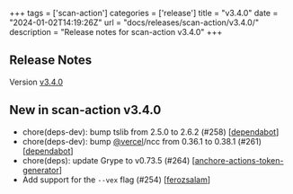 +++
tags = ['scan-action']
categories = ['release']
title = "v3.4.0"
date = "2024-01-02T14:19:26Z"
url = "docs/releases/scan-action/v3.4.0/"
description = "Release notes for scan-action v3.4.0"
+++

## Release Notes

Version [v3.4.0](https://github.com/anchore/scan-action/releases/tag/v3.4.0)

## New in scan-action v3.4.0

- chore(deps-dev): bump tslib from 2.5.0 to 2.6.2 (#258) [[dependabot](https://github.com/dependabot)]
- chore(deps-dev): bump [@vercel](https://github.com/vercel)/ncc from 0.36.1 to 0.38.1 (#261) [[dependabot](https://github.com/dependabot)]
- chore(deps): update Grype to v0.73.5 (#264) [[anchore-actions-token-generator](https://github.com/anchore-actions-token-generator)]
- Add support for the `--vex` flag (#254) [[ferozsalam](https://github.com/ferozsalam)]
